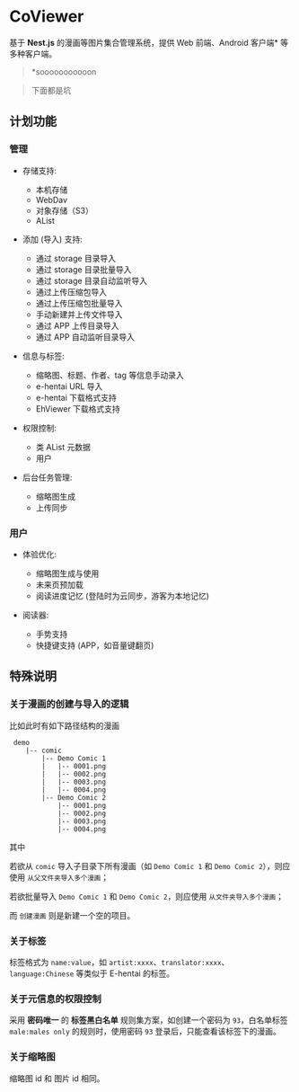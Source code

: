 # CoViewer

基于 **Nest.js** 的漫画等图片集合管理系统，提供 Web 前端、Android 客户端* 等多种客户端。

> *sooooooooooon

> 下面都是坑

## 计划功能

### 管理

- 存储支持:

    - 本机存储
    - WebDav
    - 对象存储（S3）
    - AList

- 添加 (导入) 支持: 

    - 通过 storage 目录导入
    - 通过 storage 目录批量导入
    - 通过 storage 目录自动监听导入
    - 通过上传压缩包导入
    - 通过上传压缩包批量导入
    - 手动新建并上传文件导入
    - 通过 APP 上传目录导入
    - 通过 APP 自动监听目录导入

- 信息与标签:

    - 缩略图、标题、作者、tag 等信息手动录入
    - e-hentai URL 导入
    - e-hentai 下载格式支持
    - EhViewer 下载格式支持

- 权限控制:

    - 类 AList 元数据
    - 用户

- 后台任务管理:

    - 缩略图生成
    - 上传同步

### 用户

- 体验优化:

    - 缩略图生成与使用
    - 未来页预加载
    - 阅读进度记忆 (登陆时为云同步，游客为本地记忆)

- 阅读器:

    - 手势支持
    - 快捷键支持 (APP，如音量键翻页)

## 特殊说明

### 关于漫画的创建与导入的逻辑

比如此时有如下路径结构的漫画

```
 demo
    |-- comic
        |-- Demo Comic 1
        |   |-- 0001.png
        |   |-- 0002.png
        |   |-- 0003.png
        |   |-- 0004.png
        |-- Demo Comic 2
            |-- 0001.png
            |-- 0002.png
            |-- 0003.png
            |-- 0004.png
```

其中

若欲从 `comic` 导入子目录下所有漫画（如 `Demo Comic 1` 和 `Demo Comic 2`），则应使用 `从父文件夹导入多个漫画`；

若欲批量导入 `Demo Comic 1` 和 `Demo Comic 2`，则应使用 `从文件夹导入多个漫画`；

而 `创建漫画` 则是新建一个空的项目。

### 关于标签

标签格式为 `name:value`，如 `artist:xxxx`、`translator:xxxx`、`language:Chinese` 等类似于 E-hentai 的标签。

### 关于元信息的权限控制

采用 **密码唯一** 的 **标签黑白名单** 规则集方案，如创建一个密码为 `93`，白名单标签 `male:males only` 的规则时，使用密码 `93` 登录后，只能查看该标签下的漫画。

### 关于缩略图

缩略图 id 和 图片 id 相同。
